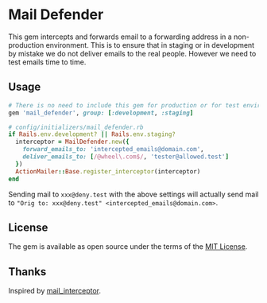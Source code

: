 # Mail Defender

This gem intercepts and forwards email to a forwarding address in a non-production environment. This is to ensure that in staging or in development by mistake we do not deliver emails to the real people.
However we need to test emails time to time.

## Usage

```rb
# There is no need to include this gem for production or for test environment
gem 'mail_defender', group: [:development, :staging]
```

```rb
# config/initializers/mail_defender.rb
if Rails.env.development? || Rails.env.staging?
  interceptor = MailDefender.new({
    forward_emails_to: 'intercepted_emails@domain.com',
    deliver_emails_to: [/@wheel\.com$/, 'tester@allowed.test']
  })
  ActionMailer::Base.register_interceptor(interceptor)
end
```

Sending mail to `xxx@deny.test` with the above settings will actually send mail to `"Orig to: xxx@deny.test" <intercepted_emails@domain.com>`.

## License

The gem is available as open source under the terms of the [MIT License](https://opensource.org/licenses/MIT).

## Thanks
Inspired by [mail\_interceptor](https://github.com/bigbinary/mail_interceptor).
